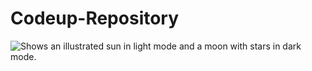 # Codeup-Repository

<picture>
  <source media="(prefers-color-scheme: dark)" srcset="[https://www.deviantart.com/melspyrose/art/Beast-Wars-Predacon-Insignia-868594143](https://www.deviantart.com/melspyrose/art/Beast-Wars-Predacon-Insignia-868594143)">
  <source media="(prefers-color-scheme: light)" srcset="https://www.deviantart.com/melspyrose/art/Beast-Wars-Predacon-Insignia-868594143">
  <img alt="Shows an illustrated sun in light mode and a moon with stars in dark mode." src="https://user-images.githubusercontent.com/25423296/163456779-a8556205-d0a5-45e2-ac17-42d089e3c3f8.png">
</picture>
